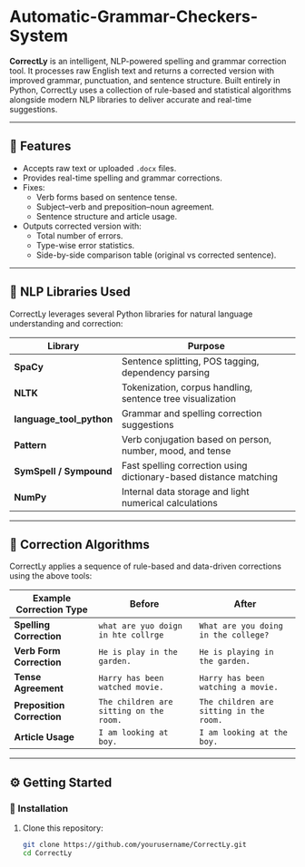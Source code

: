 # Automatic-Grammar-Checkers-System

**CorrectLy** is an intelligent, NLP-powered spelling and grammar correction tool. It processes raw English text and returns a corrected version with improved grammar, punctuation, and sentence structure. Built entirely in Python, CorrectLy uses a collection of rule-based and statistical algorithms alongside modern NLP libraries to deliver accurate and real-time suggestions.

---

## 🚀 Features

- Accepts raw text or uploaded `.docx` files.
- Provides real-time spelling and grammar corrections.
- Fixes:
  - Verb forms based on sentence tense.
  - Subject–verb and preposition–noun agreement.
  - Sentence structure and article usage.
- Outputs corrected version with:
  - Total number of errors.
  - Type-wise error statistics.
  - Side-by-side comparison table (original vs corrected sentence).

---

## 🧠 NLP Libraries Used

CorrectLy leverages several Python libraries for natural language understanding and correction:

| Library         | Purpose                                                                 |
|----------------|-------------------------------------------------------------------------|
| **SpaCy**       | Sentence splitting, POS tagging, dependency parsing                     |
| **NLTK**        | Tokenization, corpus handling, sentence tree visualization              |
| **language_tool_python** | Grammar and spelling correction suggestions                         |
| **Pattern**     | Verb conjugation based on person, number, mood, and tense               |
| **SymSpell / Sympound** | Fast spelling correction using dictionary-based distance matching     |
| **NumPy**       | Internal data storage and light numerical calculations                  |

---

## 🧪 Correction Algorithms

CorrectLy applies a sequence of rule-based and data-driven corrections using the above tools:

| Example Correction Type         | Before                                  | After                                   |
|--------------------------------|------------------------------------------|------------------------------------------|
| **Spelling Correction**         | `what are yuo doign in hte collrge`      | `What are you doing in the college?`     |
| **Verb Form Correction**        | `He is play in the garden.`              | `He is playing in the garden.`           |
| **Tense Agreement**             | `Harry has been watched movie.`          | `Harry has been watching a movie.`       |
| **Preposition Correction**      | `The children are sitting on the room.`  | `The children are sitting in the room.`  |
| **Article Usage**              | `I am looking at boy.`                   | `I am looking at the boy.`               |

---

## ⚙️ Getting Started

### 🔧 Installation

1. Clone this repository:
   ```bash
   git clone https://github.com/yourusername/CorrectLy.git
   cd CorrectLy
